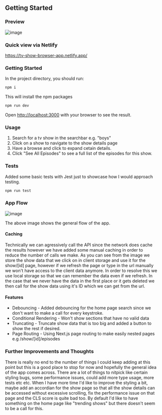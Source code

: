 ## Getting Started

### Preview

![image](https://github.com/KimHungChan/show-browser/assets/25672736/0dda1528-3ca6-402b-a615-3221847fc3e4)


### Quick view via Netlify
https://tv-show-browser-app.netlify.app/
### Getting Started

In the project directory, you should run:

```bash
npm i
```

This will install the npm packages

```bash
npm run dev
```

Open [http://localhost:3000](http://localhost:3000) with your browser to see the result.

### Usage

1. Search for a tv show in the searchbar e.g. "boys"
2. Click on a show to navigate to the show details page
3. Have a browse and click to expand cetain details.
4. Click "See All Episodes" to see a full list of the episodes for this show.

### Tests

Added some basic tests with Jest just to showcase how I would approach testing.

```bash
npm run test
```

### App Flow
![image](https://github.com/KimHungChan/show-browser/assets/25672736/ff43082b-0765-4118-a0c7-a08fea124d21)

The above image shows the general flow of the app.

#### Caching
Technically we can agressively call the API since the network does cache the results however we have added some manual caching in order to reduce the number of calls we make. As you can see from the image we store the show data that we click on in client storage and use it for the show/[id] page, however if we refresh the page or type in the url manually we won't have access to the client data anymore. In order to resolve this we use local storage so that we can remember the data even if we refresh. In the case that we never have the data in the first place or it gets deleted we then call for the show data using it's ID which we can get from the url.

#### Features

- Debouncing - Added debouncing for the home page search since we don't want to make a call for every keystroke.
- Conditional Rendering - Won't show sections that have no valid data
- Truncating - Truncate show data that is too big and added a button to show the rest if desired.
- Page Routing - Using Next.js page routing to make easily nested pages e.g /show/[id]/episodes

### Further Improvements and Thoughts
There is really no end to the number of things I could keep adding at this point but this is a good place to stop for now and hopefully the general idea of the app comes across. There are a lot of things to nitpick like certain styling bugs, some performance issues, could add more type usage, more tests etc etc. When I have more time I'd like to improve the styling a bit, maybe add an accordian for the show page so that all the show details can be accessed without excessive scrolling, fix the performance issue on that page and the CLS score is quite bad too. By default I'd like to have something on the home page like "trending shows" but there doesn't seem to be a call for this.
